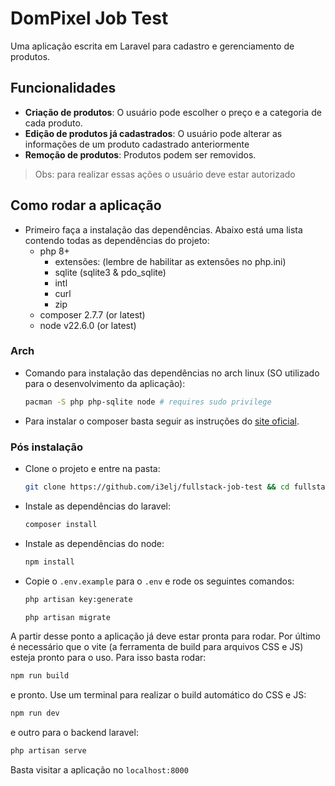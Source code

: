 
# DomPixel Job Test

Uma aplicação escrita em Laravel para cadastro e gerenciamento de produtos.

## Funcionalidades

- **Criação de produtos**: O usuário pode escolher o preço e a categoria de cada produto.
- **Edição de produtos já cadastrados**: O usuário pode alterar as informações de um produto cadastrado anteriormente
- **Remoção de produtos**: Produtos podem ser removidos.

> Obs: para realizar essas ações o usuário deve estar autorizado
> 

## Como rodar a aplicação

- Primeiro faça a instalação das dependências. Abaixo está uma lista contendo todas as dependências do projeto:
    - php 8+
        - extensões: (lembre de habilitar as extensões no php.ini)
        - sqlite (sqlite3 & pdo_sqlite)
        - intl
        - curl
        - zip
    - composer 2.7.7 (or latest)
    - node v22.6.0 (or latest)

### Arch

- Comando para instalação das dependências no arch linux (SO utilizado para o desenvolvimento da aplicação):
    
    ```bash
    pacman -S php php-sqlite node # requires sudo privilege
    ```
    
- Para instalar o composer basta seguir as instruções do [site oficial](https://getcomposer.org/doc/00-intro.md#installation-linux-unix-macos).

### Pós instalação

- Clone o projeto e entre na pasta:
    
    ```bash
    git clone https://github.com/i3elj/fullstack-job-test && cd fullstack-job-test
    ```
    
- Instale as dependências do laravel:
    
    ```bash
    composer install
    ```
    
- Instale as dependências do node:
    
    ```bash
    npm install
    ```
    
- Copie o `.env.example` para o `.env` e rode os seguintes comandos:
    
    ```bash
    php artisan key:generate
    ```
    
    ```bash
    php artisan migrate
    ```
    

A partir desse ponto a aplicação já deve estar pronta para rodar. Por último é necessário que o vite (a ferramenta de build para arquivos CSS e JS) esteja pronto para o uso. Para isso basta rodar:

```bash
npm run build
```

e pronto. Use um terminal para realizar o build automático do CSS e JS:

```bash
npm run dev
```

e outro para o backend laravel:

```bash
php artisan serve
```

Basta visitar a aplicação no `localhost:8000`
